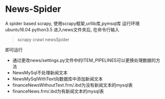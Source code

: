 # News-Spider
A spider based scrapy, 
使用scrapy框架,urllib库,pymsql库
运行环境ubuntu16.04 python3.5
进入news文件夹后, 在命令行输入 
> scrapy crawl newsSpider  

即可运行
- 通过更改news/settings.py文件中的ITEM_PIPELINES可以更换处理数据的方法
- NewsMySql不处理新闻文本
- NewsMySqlWithText向数据库中添加新闻文本
- financeNewsWithoutText.frm/.ibd为没有新闻文本的mysql表
- financeNews.frm/.ibd为有新闻文本的mysql表